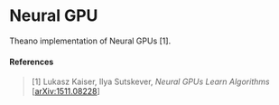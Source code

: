 # Neural GPU

Theano implementation of Neural GPUs [1].

#### References
> [1] Lukasz Kaiser, Ilya Sutskever, *Neural GPUs Learn Algorithms* [[arXiv:1511.08228](http://arxiv.org/abs/1511.08228)]
